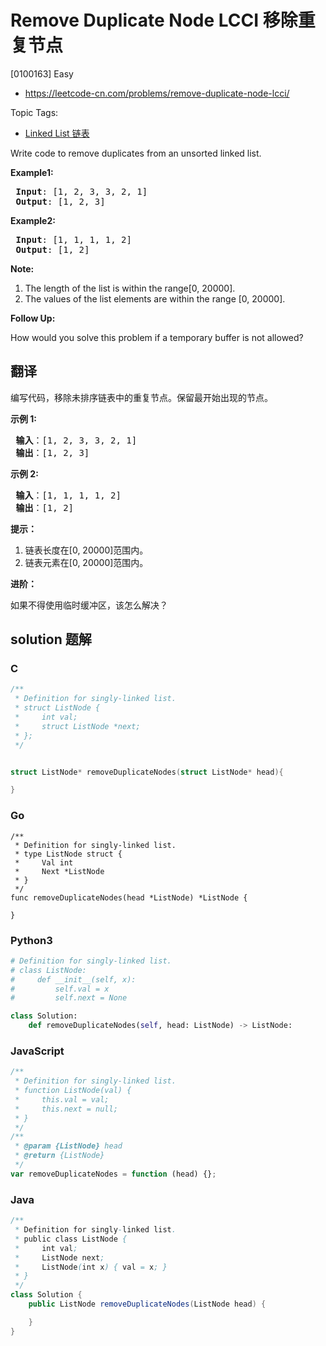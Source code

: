 # Remove Duplicate Node LCCI 移除重复节点

[0100163] Easy

- https://leetcode-cn.com/problems/remove-duplicate-node-lcci/

Topic Tags:

- [Linked List 链表](https://leetcode-cn.com/tag/linked-list/)

Write code to remove duplicates from an unsorted linked list.

**Example1:**

<pre><strong> Input</strong>: [1, 2, 3, 3, 2, 1]
<strong> Output</strong>: [1, 2, 3]
</pre>

**Example2:**

<pre><strong> Input</strong>: [1, 1, 1, 1, 2]
<strong> Output</strong>: [1, 2]
</pre>

**Note:**

1.  The length of the list is within the range\[0, 20000\].
2.  The values of the list elements are within the range \[0, 20000\].

**Follow Up:**

How would you solve this problem if a temporary buffer is not allowed?

## 翻译

编写代码，移除未排序链表中的重复节点。保留最开始出现的节点。

**示例 1:**

<pre><strong> 输入</strong>：[1, 2, 3, 3, 2, 1]
<strong> 输出</strong>：[1, 2, 3]
</pre>

**示例 2:**

<pre><strong> 输入</strong>：[1, 1, 1, 1, 2]
<strong> 输出</strong>：[1, 2]
</pre>

**提示：**

1.  链表长度在\[0, 20000\]范围内。
2.  链表元素在\[0, 20000\]范围内。

**进阶：**

如果不得使用临时缓冲区，该怎么解决？

## solution 题解

### C

```c
/**
 * Definition for singly-linked list.
 * struct ListNode {
 *     int val;
 *     struct ListNode *next;
 * };
 */


struct ListNode* removeDuplicateNodes(struct ListNode* head){

}


```

### Go

```golang
/**
 * Definition for singly-linked list.
 * type ListNode struct {
 *     Val int
 *     Next *ListNode
 * }
 */
func removeDuplicateNodes(head *ListNode) *ListNode {

}
```

### Python3

```python
# Definition for singly-linked list.
# class ListNode:
#     def __init__(self, x):
#         self.val = x
#         self.next = None

class Solution:
    def removeDuplicateNodes(self, head: ListNode) -> ListNode:
```

### JavaScript

```javascript
/**
 * Definition for singly-linked list.
 * function ListNode(val) {
 *     this.val = val;
 *     this.next = null;
 * }
 */
/**
 * @param {ListNode} head
 * @return {ListNode}
 */
var removeDuplicateNodes = function (head) {};
```

### Java

```java
/**
 * Definition for singly-linked list.
 * public class ListNode {
 *     int val;
 *     ListNode next;
 *     ListNode(int x) { val = x; }
 * }
 */
class Solution {
    public ListNode removeDuplicateNodes(ListNode head) {

    }
}
```
